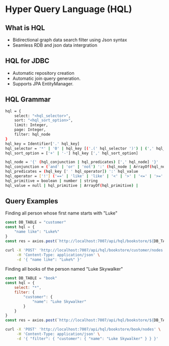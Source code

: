 # Hyper Query Language (HQL)

## What is HQL
* Bidirectional graph data search filter using Json syntax
* Seamless RDB and json data intergration

## HQL for JDBC
* Automatic repository creation
* Automatic join query generation.
* Supports JPA EntityManager.


## HQL Grammar
```sh
hql = {
    select: "<hql_selector>",
    sort: "<hql_sort_option>",
    limit: Integer,
    page: Integer,
    filter: hql_node
}
hql_key = Identifier['.' hql_key]
hql_selector = '*' | '0' | hql_key [('.(' hql_selector ')') | (',' hql_selector)]
hql_sort_option = ['+' | '-'] hql_key [',' hql_sort_option]

hql_node = '{' (hql_conjunction | hql_predicates) [',' hql_node] '}'
hql_conjunction = ('and' | 'or' | 'not') ':' (hql_node | ArrayOf(hql_node))
hql_predicates = (hql_key [' ' hql_operator]) ':' hql_value
hql_operator = ['!'] ('==' | 'like' | 'like' | '<' | '>' | '<=' | '>=' | 'between' | 'contains' | 'overlaps') ['*']
hql_primitive = boolean | number | string
hql_value = null | hql_primitive | ArrayOf(hql_primitive) | 
```


## Query Examples
Finding all person whose first name starts with "Luke" 
```js
const DB_TABLE = "customer"
const hql = { 
    "name like": "Luke%"
}
const res = axios.post(`http://localhost:7007/api/hql/bookstore/${DB_TABLE}/nodes`, hql)
```
```sh
curl -X 'POST' 'http://localhost:7007/api/hql/bookstore/customer/nodes' \
     -H 'Content-Type: application/json' \
     -d '{ "name like": "Luke%" }'
```

Finding all books of the person named "Luke Skywalker"
```js
const DB_TABLE = "book"
const hql = {
    select: "*",
    filter: {
        "customer": {
            "name": "Luke Skywalker"
        }
    }
}
const res = axios.post(`http://localhost:7007/api/hql/bookstore/${DB_TABLE}/nodes`, hql)
```
```sh
curl -X 'POST' 'http://localhost:7007/api/hql/bookstore/book/nodes' \
     -H 'Content-Type: application/json' \
     -d '{ "filter": { "customer": { "name": "Luke Skywalker" } } }' 
```



